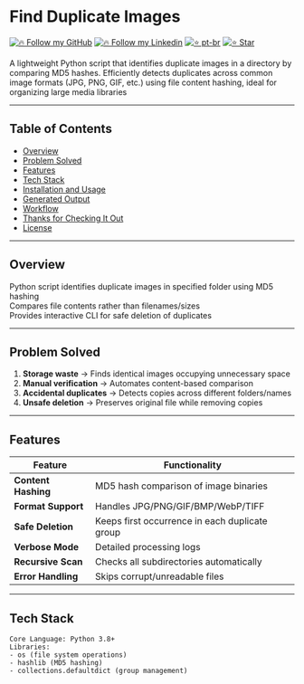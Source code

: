 # Find Duplicate Images

[![🔥 Follow my GitHub](https://img.shields.io/badge/👉🏼-GitHub-white)](https://www.github.com/fcardan)
[![🔥 Follow my Linkedin](https://img.shields.io/badge/👉🏼-Linkedin-blue)](https://www.linkedin.com/in/fcardan)
[![⭐ pt-br](https://img.shields.io/badge/👉🏼-PtBr-green)](https://github.com/fcardan/find-duplicate-images/blob/main/README-ptbr.md)
[![⭐ Star](https://img.shields.io/github/stars/fcardan/find-duplicate-images)](https://github.com/fcardan/find-duplicate-images)

A lightweight Python script that identifies duplicate images in a directory by comparing MD5 hashes. Efficiently detects duplicates across common image formats (JPG, PNG, GIF, etc.) using file content hashing, ideal for organizing large media libraries

---

## Table of Contents  
- [Overview](#overview)  
- [Problem Solved](#problem-solved)  
- [Features](#features)  
- [Tech Stack](#tech-stack)  
- [Installation and Usage](#installation-and-usage)  
- [Generated Output](#generated-output)  
- [Workflow](#workflow)  
- [Thanks for Checking It Out](#thanks-for-checking-it-out)  
- [License](#license)

---

## Overview  
Python script identifies duplicate images in specified folder using MD5 hashing  
Compares file contents rather than filenames/sizes  
Provides interactive CLI for safe deletion of duplicates  

---

## Problem Solved  
1. **Storage waste** → Finds identical images occupying unnecessary space  
2. **Manual verification** → Automates content-based comparison  
3. **Accidental duplicates** → Detects copies across different folders/names  
4. **Unsafe deletion** → Preserves original file while removing copies

---

## Features  
| Feature | Functionality |  
|---------|---------------|  
| **Content Hashing** | MD5 hash comparison of image binaries |  
| **Format Support** | Handles JPG/PNG/GIF/BMP/WebP/TIFF |  
| **Safe Deletion** | Keeps first occurrence in each duplicate group |  
| **Verbose Mode** | Detailed processing logs |  
| **Recursive Scan** | Checks all subdirectories automatically |  
| **Error Handling** | Skips corrupt/unreadable files |    

---

## Tech Stack  
```plaintext
Core Language: Python 3.8+  
Libraries:  
- os (file system operations)  
- hashlib (MD5 hashing)  
- collections.defaultdict (group management)
```
